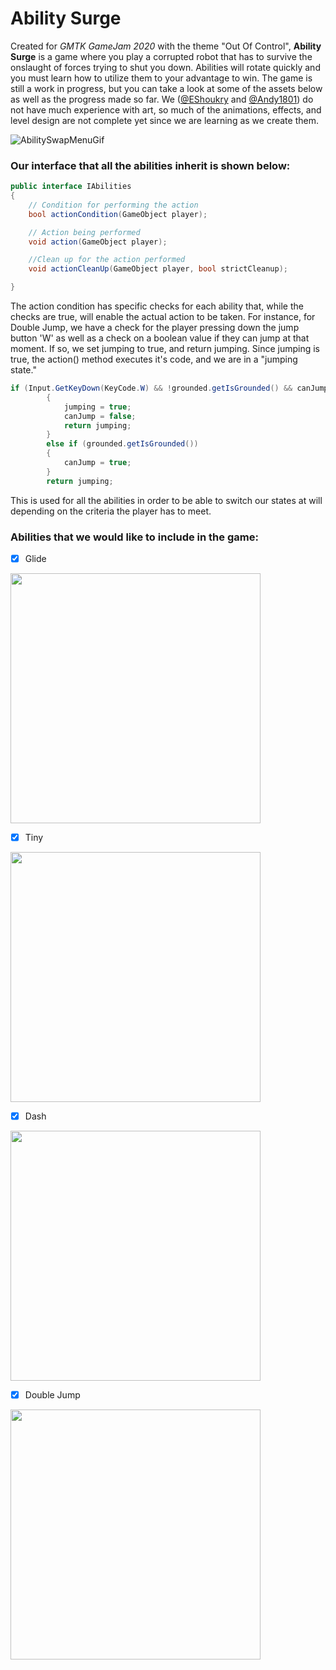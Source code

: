 # **Ability Surge**

Created for _GMTK GameJam 2020_ with the theme "Out Of Control", **Ability Surge** is a game where you play a corrupted robot that has to survive the onslaught of forces 
trying to shut you down. Abilities will rotate quickly and you must learn how to utilize them to your advantage to win. The game is still a work in progress, but you can take a look at some of the assets below as well as the progress made so far. We
([@EShoukry](https://github.com/EShoukry) and [@Andy1801](https://github.com/Andy1801)) do not have much experience with art, so much of the animations, effects, and
level design are not complete yet since we are learning as we create them. 

![AbilitySwapMenuGif](https://user-images.githubusercontent.com/35610424/89108119-0231d780-d404-11ea-8dbf-396ce48a73f7.gif)

### Our interface that all the abilities inherit is shown below:

```C#
public interface IAbilities
{
    // Condition for performing the action
    bool actionCondition(GameObject player);

    // Action being performed
    void action(GameObject player);

    //Clean up for the action performed
    void actionCleanUp(GameObject player, bool strictCleanup);

}
```
The action condition has specific checks for each ability that, while the checks are true, will enable the actual action to be taken. 
For instance, for Double Jump, we have a check for the player pressing down the jump button 'W' as well as a check on a boolean value if they can jump at that moment.
If so, we set jumping to true, and return jumping. Since jumping is true, the action() method executes it's code, and we are in a "jumping state."
```C#
if (Input.GetKeyDown(KeyCode.W) && !grounded.getIsGrounded() && canJump)
        {
            jumping = true;
            canJump = false;
            return jumping;
        }
        else if (grounded.getIsGrounded())
        {
            canJump = true;
        }
        return jumping;
```
This is used for all the abilities in order to be able to switch our states at will depending on the criteria the player has to meet. 

### Abilities that we would like to include in the game: 
- [x] Glide 
<img src="https://user-images.githubusercontent.com/35610424/89109078-ffd37b80-d40b-11ea-9d0a-b1c0dc3c213b.gif" width="400">

- [x] Tiny
<img src="https://user-images.githubusercontent.com/35610424/89109076-fea24e80-d40b-11ea-8406-3aaa7e2e7f84.gif" width="400">

- [x] Dash
<img src="https://user-images.githubusercontent.com/35610424/89109071-f3e7b980-d40b-11ea-9cc8-a3e43563471b.gif" width="400">

- [x] Double Jump
<img src="https://user-images.githubusercontent.com/35610424/89109073-fba75e00-d40b-11ea-8c9a-e39110a6aea6.gif" width="400">


